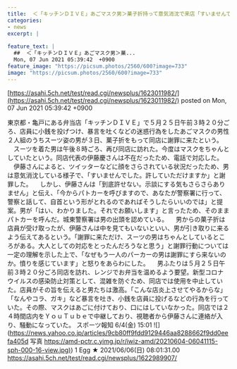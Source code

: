 ```yaml
---
title:  ＜「キッチンＤＩＶＥ」あごマスク男＞菓子折持って意気消沈で来店「すいませんでした。許していただけますか★9  
categories:
- news
excerpt: |
  
feature_text: |
  ##  ＜「キッチンＤＩＶＥ」あごマスク男＞菓...
  Mon, 07 Jun 2021 05:39:42  +0900
feature_image: "https://picsum.photos/2560/600?image=733"
image: "https://picsum.photos/2560/600?image=733"
---
```


[https://asahi.5ch.net/test/read.cgi/newsplus/1623011982/](https://asahi.5ch.net/test/read.cgi/newsplus/1623011982/)
posted on Mon, 07 Jun 2021 05:39:42  +0900

<!--more-->

東京都・亀戸にある弁当店「キッチンＤＩＶＥ」で５月２５日午前３時２０分ごろ、店員に小銭を投げつけ、暴言を吐くなどの迷惑行為をしたあごマスクの男性２人組のうちスーツ姿の男が３日、菓子折をもって同店に謝罪に来たという。 　スーツを着た男は午後８時ごろ、再び同店に訪れた。今度はマスクをちゃんとしていたという。同店代表の伊藤慶さんは不在だったため、電話で対応した。 　伊藤さんによると、ツイッターなどに顔をさらされている状況だったため、男は意気消沈している様子で、「すいませんでした。許していただけますか」と謝罪した。 　しかし、伊藤さんは「到底許せない。示談にする気もさらさらありません」と伝え、「今からパトカーを呼びますので、あなたが警察署に行って、警察と話して、自首という形がとれるのであればそうしたらいいのでは」と提案。男が「はい、わかりました。それでお願いします」と言ったため、そのままパトカーを呼んだ。城東警察署は男の出頭を認めている。 　男からの菓子折は店員が受け取ったが、伊藤さんは中を見てもいないといい、男が引き取りに来るよう伝えてあるという。「謝罪に来ただけ、スーツの男はちゃんとしているところがある。大人としての対応をとったんだろうなと思う」と謝罪行動については一定の理解を示した上で、「なぜもう一人のパーカーの男は謝罪にすら来ないのか。憤りを感じています」と怒りをあらわにした。 　男ふたりは５月２５日午前３時２０分ごろ同店を訪れ、レンジでお弁当を温めるよう要望。新型コロナウイルスの感染防止対策として、混雑を防ぐため、同店では使用を中止していた。店員がその旨を伝えると男たちは激高。「こんな店炎上させてやるからな」「なんやコラ、ガキ」など暴言を吐き、小銭を店員に投げるなどの行為を行っていた。その際、マスクはあごに付けており、口にはしていなかった。同店では２４時間店内をＹｏｕＴｕｂｅで中継しており、視聴者から伊藤さんに連絡が入り、騒動になっていた。 スポーツ報知 6/4(金) 15:01 ![](https://news.yahoo.co.jp/articles/9cb80ff9fdd9129446aa8288662f9dd0eefa405d 写真 [https://amd-pctr.c.yimg.jp/r/iwiz-amd/20210604-06041115-sph-000-16-view.jpg)](https://amd-pctr.c.yimg.jp/r/iwiz-amd/20210604-06041115-sph-000-16-view.jpg)) 1 Egg ★ 2021/06/06(日) 08:01:31.00 https://asahi.5ch.net/test/read.cgi/newsplus/1622989907/

